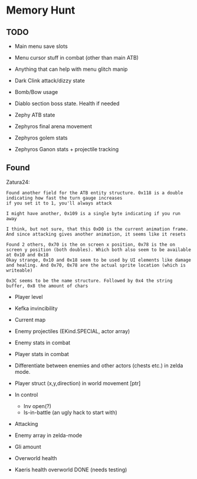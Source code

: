 # Memory Hunt

## TODO

* Main menu save slots

* Menu cursor stuff in combat (other than main ATB)

* Anything that can help with menu glitch manip

* Dark Clink attack/dizzy state

* Bomb/Bow usage

* Diablo section boss state. Health if needed

* Zephy ATB state

* Zephyros final arena movement
* Zephyros golem stats
* Zephyros Ganon stats + projectile tracking

## Found

Zatura24:
```
Found another field for the ATB entity structure. 0x118 is a double indicating how fast the turn gauge increases
if you set it to 1, you'll always attack

I might have another, 0x109 is a single byte indicating if you run away

I think, but not sure, that this 0xD0 is the current animation frame. And since attacking gives another animation, it seems like it resets

Found 2 others, 0x70 is the on screen x position, 0x78 is the on screen y position (both doubles). Which both also seem to be available at 0x10 and 0x18
Okay strange, 0x10 and 0x18 seem to be used by UI elements like damage and healing. And 0x70, 0x78 are the actual sprite location (which is writeable)

0x3C seems to be the name structure. Followed by 0x4 the string buffer, 0x8 the amount of chars
```

* Player level
* Kefka invincibility
* Current map
* Enemy projectiles (EKind.SPECIAL, actor array)
* Enemy stats in combat
* Player stats in combat
* Differentiate between enemies and other actors (chests etc.) in zelda mode.
* Player struct (x,y,direction) in world movement [ptr]
* In control
  * Inv open(?)
  * Is-in-battle (an ugly hack to start with)
* Attacking

* Enemy array in zelda-mode

* Gli amount
* Overworld health

* Kaeris health overworld DONE (needs testing)
